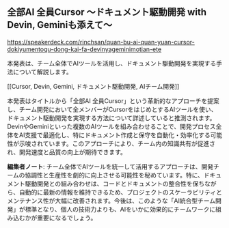 ## 全部AI 全員Cursor 〜ドキュメント駆動開発 with Devin, Geminiも添えて〜

https://speakerdeck.com/rinchsan/quan-bu-ai-quan-yuan-cursor-dokiyumentoqu-dong-kai-fa-devinyageminimotian-ete

本発表は、チーム全体でAIツールを活用し、ドキュメント駆動開発を実現する手法について解説します。

[[Cursor, Devin, Gemini, ドキュメント駆動開発, AIチーム開発]]

本発表はタイトルから「全部AI 全員Cursor」という革新的なアプローチを提案し、チーム開発において全メンバーがCursorをはじめとするAIツールを使い、ドキュメント駆動開発を実現する方法について詳述していると推測されます。DevinやGeminiといった複数のAIツールを組み合わせることで、開発プロセス全体をAI支援で最適化し、特にドキュメント作成と保守を自動化・効率化する可能性が示唆されています。このアプローチにより、チーム内の知識共有が促進され、開発速度と品質の向上が期待できます。

**編集者ノート**: チーム全体でAIツールを統一して活用するアプローチは、開発チームの協調性と生産性を劇的に向上させる可能性を秘めています。特に、ドキュメント駆動開発との組み合わせは、コードとドキュメントの整合性を保ちながら、自動的に最新の情報を維持できるため、プロジェクトのスケーラビリティとメンテナンス性が大幅に改善されます。今後は、このような「AI統合型チーム開発」が標準となり、個人の技術力よりも、AIをいかに効果的にチームワークに組み込むかが重要になるでしょう。
